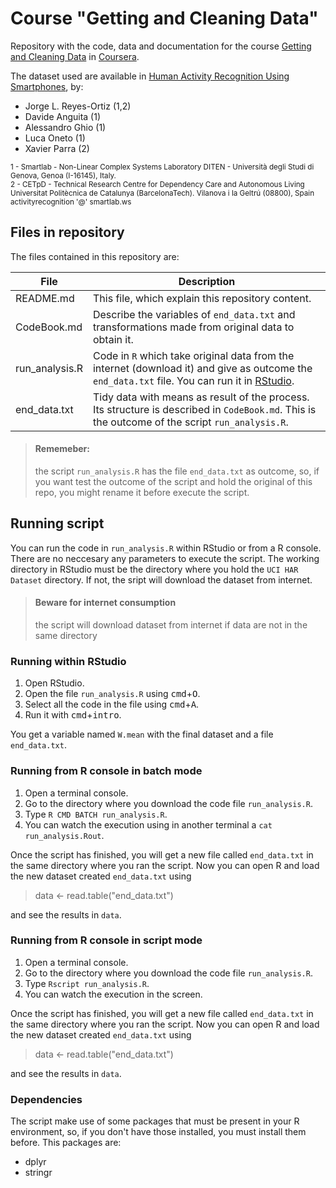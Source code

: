 Course "Getting and Cleaning Data"
==================================

Repository with the code, data and documentation for the course [Getting and Cleaning Data](http://) in [Coursera](http://coursera.og).

The dataset used are available in [Human Activity Recognition Using Smartphones](http://archive.ics.uci.edu/ml/datasets/Human+Activity+Recognition+Using+Smartphones), by:

- Jorge L. Reyes-Ortiz (1,2) 
- Davide Anguita (1)
- Alessandro Ghio (1) 
- Luca Oneto (1)
- Xavier Parra (2)

<small> 1 - Smartlab - Non-Linear Complex Systems Laboratory DITEN - Università degli Studi di Genova, Genoa (I-16145), Italy. </small><br>
<small> 2 - CETpD - Technical Research Centre for Dependency Care and Autonomous Living Universitat Politècnica de Catalunya (BarcelonaTech). Vilanova i la Geltrú (08800), Spain</small><br>
<small>activityrecognition '@' smartlab.ws</small>


## Files in repository

The files contained in this repository are:


| File           | Description    
| -------------- | -----------
| README.md      | This file, which explain this repository content. 
| CodeBook.md    | Describe the variables of `end_data.txt` and transformations made from original data to obtain it.
| run_analysis.R | Code in `R` which take original data from the internet (download it) and give as outcome the `end_data.txt` file. You can run it in [RStudio](https://www.rstudio.com).
| end_data.txt   | Tidy data with means as result of the process. Its structure is described in `CodeBook.md`. This is the outcome of the script `run_analysis.R`.


> #### Rememeber: 
> the script `run_analysis.R` has the file `end_data.txt` as outcome, so, if you want test the outcome of the script and hold the original of this repo, you might rename it before execute the script.

## Running script

You can run the code in `run_analysis.R` within RStudio or from a R console. There are no neccesary any parameters to execute the script.
The working directory in RStudio must be the directory where you hold the `UCI HAR Dataset` directory. If not, the sript will download the dataset from internet.

> #### Beware for internet consumption
> the script will download dataset from internet if data are not in the same directory

### Running within RStudio

1. Open RStudio.
2. Open the file `run_analysis.R` using <kbd>cmd</kbd>+<kbd>O</kbd>. 
3. Select all the code in the file using <kbd>cmd</kbd>+<kbd>A</kbd>.
4. Run it with <kbd>cmd</kbd>+<kbd>intro</kbd>.

You get a variable named `W.mean` with the final dataset and a file `end_data.txt`.

### Running from R console in batch mode

1. Open a terminal console.
2. Go to the directory where you download the code file `run_analysis.R`.
3. Type `R CMD BATCH run_analysis.R`.
4. You can watch the execution using in another terminal a `cat run_analysis.Rout`.

Once the script has finished, you will get a new file called `end_data.txt` in the same directory where you ran the script. Now you can open R and load the new dataset created `end_data.txt` using  

> data <- read.table("end_data.txt")

and see the results in `data`.

### Running from R console in script mode

1. Open a terminal console.
2. Go to the directory where you download the code file `run_analysis.R`.
3. Type `Rscript run_analysis.R`.
4. You can watch the execution in the screen.

Once the script has finished, you will get a new file called `end_data.txt` in the same directory where you ran the script. Now you can open R and load the new dataset created `end_data.txt` using  

> data <- read.table("end_data.txt")

and see the results in `data`.


### Dependencies

The script make use of some packages that must be present in your R environment, so, if you don't have those installed, you must install them before. This packages are:

- dplyr
- stringr

